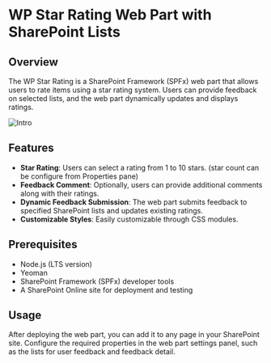 # WP Star Rating Web Part with SharePoint Lists

## Overview

The WP Star Rating is a SharePoint Framework (SPFx) web part that allows users to rate items using a star rating system. Users can provide feedback on selected lists, and the web part dynamically updates and displays ratings.

![Intro](success.png)

## Features

- **Star Rating**: Users can select a rating from 1 to 10 stars. (star count can be configure from Properties pane)
- **Feedback Comment**: Optionally, users can provide additional comments along with their ratings.
- **Dynamic Feedback Submission**: The web part submits feedback to specified SharePoint lists and updates existing ratings.
- **Customizable Styles**: Easily customizable through CSS modules.

## Prerequisites

- Node.js (LTS version)
- Yeoman
- SharePoint Framework (SPFx) developer tools
- A SharePoint Online site for deployment and testing

## Usage

After deploying the web part, you can add it to any page in your SharePoint site.
Configure the required properties in the web part settings panel, such as the lists for user feedback and feedback detail.
